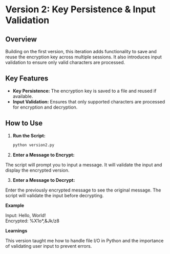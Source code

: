 # Version 2: Key Persistence & Input Validation

## Overview
Building on the first version, this iteration adds functionality to save and reuse the encryption key across multiple sessions. It also introduces input validation to ensure only valid characters are processed.

## Key Features
- **Key Persistence:** The encryption key is saved to a file and reused if available.
- **Input Validation:** Ensures that only supported characters are processed for encryption and decryption.

## How to Use
1. **Run the Script:**
   ```bash
   python version2.py

2. **Enter a Message to Encrypt:**

The script will prompt you to input a message. It will validate the input and display the encrypted version.

3. **Enter a Message to Decrypt:**

Enter the previously encrypted message to see the original message. The script will validate the input before decrypting.

**Example**

Input: Hello, World!  
Encrypted: %X1o*,&Jk/z8

**Learnings**

This version taught me how to handle file I/O in Python and the importance of validating user input to prevent errors.
